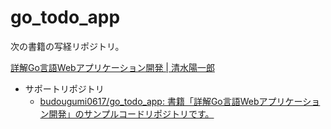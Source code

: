 # go_todo_app

次の書籍の写経リポジトリ。


[詳解Go言語Webアプリケーション開発 | 清水陽一郎](https://amzn.to/3RhZz2n)

- サポートリポジトリ
  - [budougumi0617/go_todo_app: 書籍「詳解Go言語Webアプリケーション開発」のサンプルコードリポジトリです。](https://github.com/budougumi0617/go_todo_app)
